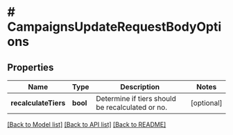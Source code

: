# # CampaignsUpdateRequestBodyOptions

## Properties

Name | Type | Description | Notes
------------ | ------------- | ------------- | -------------
**recalculateTiers** | **bool** | Determine if tiers should be recalculated or no. | [optional]

[[Back to Model list]](../../README.md#models) [[Back to API list]](../../README.md#endpoints) [[Back to README]](../../README.md)
